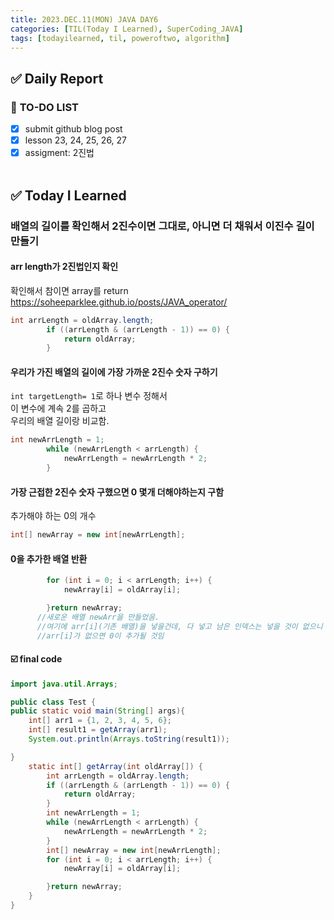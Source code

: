 ```yaml
---
title: 2023.DEC.11(MON) JAVA DAY6
categories: [TIL(Today I Learned), SuperCoding_JAVA]
tags: [todayilearned, til, poweroftwo, algorithm]
---
```


## ✅ Daily Report

### 📌 **TO-DO LIST**

- [x] submit github blog post
- [x] lesson 23, 24, 25, 26, 27
- [x] assigment: 2진법
      <br>
      <br>

## ✅ Today I Learned

### 배열의 길이를 확인해서 2진수이면 그대로, 아니면 더 채워서 이진수 길이 만들기

#### arr length가 2진법인지 확인

확인해서 참이면 array를 return <br>
<https://soheeparklee.github.io/posts/JAVA_operator/>

```java
int arrLength = oldArray.length;
        if ((arrLength & (arrLength - 1)) == 0) {
            return oldArray;
        }
```

#### 우리가 가진 배열의 길이에 가장 가까운 2진수 숫자 구하기

`int targetLength= 1`로 하나 변수 정해서 <br>
이 변수에 계속 2를 곱하고 <br>
우리의 배열 길이랑 비교함. <br>

```java
int newArrLength = 1;
        while (newArrLength < arrLength) {
            newArrLength = newArrLength * 2;
        }
```

#### 가장 근접한 2진수 숫자 구했으면 0 몇개 더해야하는지 구함

추가해야 하는 0의 개수

```java
int[] newArray = new int[newArrLength];
```

#### 0을 추가한 배열 반환

```java
        for (int i = 0; i < arrLength; i++) {
            newArray[i] = oldArray[i];

        }return newArray;
      //새로운 배열 newArr을 만들었음.
      //여기에 arr[i](기존 배열)을 넣을건데, 다 넣고 남은 인덱스는 넣을 것이 없으니 0으로 채워질 것임.
      //arr[i]가 없으면 0이 추가될 것임
```

#### ☑️ final code

```java
import java.util.Arrays;

public class Test {
public static void main(String[] args){
    int[] arr1 = {1, 2, 3, 4, 5, 6};
    int[] result1 = getArray(arr1);
    System.out.println(Arrays.toString(result1));

}
    static int[] getArray(int oldArray[]) {
        int arrLength = oldArray.length;
        if ((arrLength & (arrLength - 1)) == 0) {
            return oldArray;
        }
        int newArrLength = 1;
        while (newArrLength < arrLength) {
            newArrLength = newArrLength * 2;
        }
        int[] newArray = new int[newArrLength];
        for (int i = 0; i < arrLength; i++) {
            newArray[i] = oldArray[i];

        }return newArray;
    }
}
```
